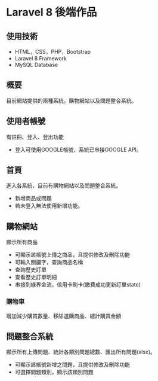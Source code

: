 # Laravel 8 後端作品

## 使用技術
* HTML，CSS，PHP，Bootstrap
* Laravel 8 Framework
* MySQL Database

## 概要
目前網站提供的兩種系統，購物網站以及問題整合系統。

## 使用者帳號
有註冊、登入、登出功能
* 登入可使用GOOGLE帳號，系統已串接GOOGLE API。

## 首頁
進入各系統，目前有購物網站以及問題整合系統。
* 新增商品或問題
* 若未登入無法使用新增功能。

## 購物網站
顯示所有商品
* 可顯示該帳號上傳之商品，且提供修改及刪除功能
* 可輸入關鍵字，查詢商品名稱
* 查詢歷史訂單
* 查看歷史訂單明細
* 串接到綠界金流，信用卡刷卡(繳費成功更新訂單state)

### 購物車
增加減少購買數量、移除選購商品、總計購買金額

## 問題整合系統
顯示所有上傳問題、統計各類別問題總數、匯出所有問題(xlsx)。
* 可顯示該帳號新增之問題，且提供修改及刪除功能
* 可選擇問題類別，顯示該類別問題



